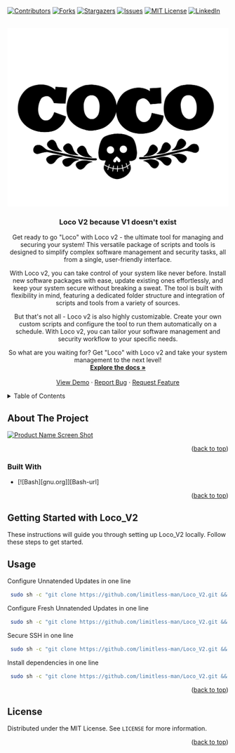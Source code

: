 [![Contributors][contributors-shield]][contributors-url]
[![Forks][forks-shield]][forks-url]
[![Stargazers][stars-shield]][stars-url]
[![Issues][issues-shield]][issues-url]
[![MIT License][license-shield]][license-url]
[![LinkedIn][linkedin-shield]][linkedin-url]



<!-- PROJECT LOGO -->
<br />
<div align="center">
  <a href="https://github.com/limitless-man/Loco_V2">
    <img src="images/logo.png">
  </a>

<h3 align="center">Loco V2 because V1 doesn't exist</h3>

  <p align="center">
    Get ready to go "Loco" with Loco v2 - the ultimate tool for managing and securing your system! This versatile package of scripts and tools is designed to simplify complex software management and security tasks, all from a single, user-friendly interface.

With Loco v2, you can take control of your system like never before. Install new software packages with ease, update existing ones effortlessly, and keep your system secure without breaking a sweat. The tool is built with flexibility in mind, featuring a dedicated folder structure and integration of scripts and tools from a variety of sources.

But that's not all - Loco v2 is also highly customizable. Create your own custom scripts and configure the tool to run them automatically on a schedule. With Loco v2, you can tailor your software management and security workflow to your specific needs.

So what are you waiting for? Get "Loco" with Loco v2 and take your system management to the next level!
    <br />
    <a href="https://github.com/limitless-man/Loco_V2"><strong>Explore the docs »</strong></a>
    <br />
    <br />
    <a href="https://github.com/limitless-man/Loco_V2">View Demo</a>
    ·
    <a href="https://github.com/limitless-man/Loco_V2/issues">Report Bug</a>
    ·
    <a href="https://github.com/limitless-man/Loco_V2/issues">Request Feature</a>
  </p>
</div>



<!-- TABLE OF CONTENTS -->
<details>
  <summary>Table of Contents</summary>
  <ol>
    <li>
      <a href="#about-the-project">About The Project</a>
      <ul>
        <li><a href="#built-with">Built With</a></li>
      </ul>
    </li>
    <li>
      <a href="#getting-started">Getting Started</a>
      <ul>
        <li><a href="#prerequisites">Prerequisites</a></li>
        <li><a href="#installation">Installation</a></li>
      </ul>
    </li>
    <li><a href="#usage">Usage</a></li>
    <li><a href="#license">License</a></li>
  </ol>
</details>



<!-- ABOUT THE PROJECT -->
## About The Project

[![Product Name Screen Shot][product-screenshot]]()

<p align="right">(<a href="#readme-top">back to top</a>)</p>



### Built With

* [![Bash][gnu.org]][Bash-url]

<p align="right">(<a href="#readme-top">back to top</a>)</p>



<!-- GETTING STARTED -->
## Getting Started with Loco_V2

These instructions will guide you through setting up Loco_V2 locally. Follow these steps to get started.

<!-- USAGE EXAMPLES -->
## Usage

Configure Unnatended Updates in one line

   ```sh
    sudo sh -c "git clone https://github.com/limitless-man/Loco_V2.git && cd Loco_V2 && chmod +x Loco_V2.sh && ./Loco_V2.sh configure_autoupdates"
   ```

Configure Fresh Unnatended Updates in one line

   ```sh
    sudo sh -c "git clone https://github.com/limitless-man/Loco_V2.git && cd Loco_V2 && chmod +x Loco_V2.sh && ./Loco_V2.sh fresh_autoupdates"
   ```

Secure SSH in one line

   ```sh
    sudo sh -c "git clone https://github.com/limitless-man/Loco_V2.git && cd Loco_V2 && chmod +x Loco_V2.sh && ./Loco_V2.sh ssh_security"
   ```

Install dependencies in one line

   ```sh
    sudo sh -c "git clone https://github.com/limitless-man/Loco_V2.git && cd Loco_V2 && chmod +x Loco_V2.sh && ./Loco_V2.sh check_dependencies 'qemu-guest-agent' 'install_docker'"
   ```

<p align="right">(<a href="#readme-top">back to top</a>)</p>

<!-- LICENSE -->
## License

Distributed under the MIT License. See `LICENSE` for more information.

<p align="right">(<a href="#readme-top">back to top</a>)</p>


<!-- MARKDOWN LINKS & IMAGES -->
<!-- https://www.markdownguide.org/basic-syntax/#reference-style-links -->
[contributors-shield]: https://img.shields.io/github/contributors/limitless-man/Loco_V2.svg?style=for-the-badge
[contributors-url]: https://github.com/limitless-man/Loco_V2/graphs/contributors
[forks-shield]: https://img.shields.io/github/forks/limitless-man/Loco_V2.svg?style=for-the-badge
[forks-url]: https://github.com/limitless-man/Loco_V2/network/members
[stars-shield]: https://img.shields.io/github/stars/limitless-man/Loco_V2.svg?style=for-the-badge
[stars-url]: https://github.com/limitless-man/Loco_V2/stargazers
[issues-shield]: https://img.shields.io/github/issues/limitless-man/Loco_V2.svg?style=for-the-badge
[issues-url]: https://github.com/limitless-man/Loco_V2/issues
[license-shield]: https://img.shields.io/github/license/limitless-man/Loco_V2.svg?style=for-the-badge
[license-url]: https://github.com/limitless-man/Loco_V2/blob/main/LICENSE
[linkedin-shield]: https://img.shields.io/badge/-LinkedIn-black.svg?style=for-the-badge&logo=linkedin&colorB=555
[linkedin-url]: https://www.linkedin.com/company/limitless-man/
[product-screenshot]: images/screenshot.png
[Yaml.org]: https://img.shields.io/badge/-YAML-000000?logo=YAML&logoColor=white&style=for-the-badge
[Yaml-url]: https://yaml.org
